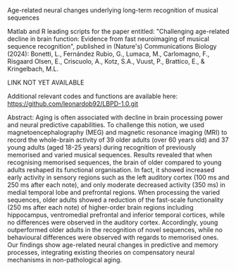 Age-related neural changes underlying long-term recognition of musical sequences

Matlab and R leading scripts for the paper entitled: "Challenging age-related decline in brain function: Evidence from fast neuroimaging of musical sequence recognition", published in (Nature's) Communications Biology (2024): Bonetti, L., Fernández Rubio, G., Lumaca, M., Carlomagno, F., Risgaard Olsen, E., Criscuolo, A., Kotz, S.A., Vuust, P., Brattico, E., & Kringelbach, M.L.

LINK NOT YET AVAILABLE

Additional relevant codes and functions are available here: https://github.com/leonardob92/LBPD-1.0.git

Abstract: Aging is often associated with decline in brain processing power and neural predictive capabilities. To challenge this notion, we used magnetoencephalography (MEG) and magnetic resonance imaging (MRI) to record the whole-brain activity of 39 older adults (over 60 years old) and 37 young adults (aged 18-25 years) during recognition of previously memorised and varied musical sequences. Results revealed that when recognising memorised sequences, the brain of older compared to young adults reshaped its functional organisation. In fact, it showed increased early activity in sensory regions such as the left auditory cortex (100 ms and 250 ms after each note), and only moderate decreased activity (350 ms) in medial temporal lobe and prefrontal regions. When processing the varied sequences, older adults showed a reduction of the fast-scale functionality (250 ms after each note) of higher-order brain regions including hippocampus, ventromedial prefrontal and inferior temporal cortices, while no differences were observed in the auditory cortex. Accordingly, young outperformed older adults in the recognition of novel sequences, while no behavioural differences were observed with regards to memorised ones. Our findings show age-related neural changes in predictive and memory processes, integrating existing theories on compensatory neural mechanisms in non-pathological aging.

